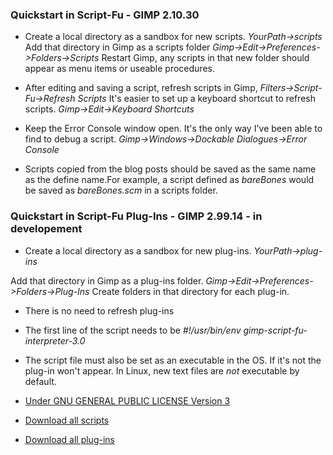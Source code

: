 
### Quickstart in Script-Fu - GIMP 2.10.30

* Create a local directory as a sandbox for new scripts.
*YourPath->scripts*
 Add that directory in Gimp as a scripts folder
*Gimp->Edit->Preferences->Folders->Scripts*
Restart Gimp, any scripts in that new folder should appear as menu items or
useable procedures.

* After editing and saving a script, refresh scripts in Gimp,
*Filters->Script-Fu->Refresh Scripts*
It's easier to set up a keyboard shortcut to refresh scripts. 
*Gimp->Edit->Keyboard Shortcuts*

* Keep the Error Console window open. It's the only way I've been able to find
to debug a script.
*Gimp->Windows->Dockable Dialogues->Error Console*

* Scripts copied from the blog posts should be saved as the same name as the
define name.For example, a script defined as *bareBones* would be saved as
*bareBones.scm* in a scripts folder.

### Quickstart in Script-Fu Plug-Ins - GIMP 2.99.14 - in developement

* Create a local directory as a sandbox for new plug-ins. *YourPath->plug-ins*

Add that directory in Gimp as a plug-ins folder. 
*Gimp->Edit->Preferences->Folders->Plug-Ins*
Create folders in that directory for each plug-in.

* There is no need to refresh plug-ins
* The first line of the script needs to be 
  *#!/usr/bin/env gimp-script-fu-interpreter-3.0*

* The script file must also be set as an executable in the OS.
If it's not the plug-in won't appear. In Linux, new text files are *not* 
executable by default. 


* [Under GNU GENERAL PUBLIC LICENSE Version 3](https://github.com/script-fu/script-fu.github.io/blob/main/LICENSE)
* [Download all scripts](https://downgit.github.io/#/home?url=https://github.com/script-fu/script-fu.github.io/tree/main/scripts)
* [Download all plug-ins](https://downgit.github.io/#/home?url=https://github.com/script-fu/script-fu.github.io/tree/main/plug-ins)